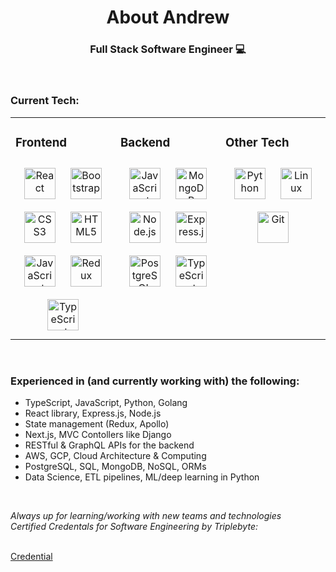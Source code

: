 # <div align="center">About Andrew</div>  
### <div align="center">Full Stack Software Engineer 💻 </div> 
<div align="center">
<!-- Need to get in touch? Find Andrew on <a href="https://linkedin.com/in/andrew-speer">LinkedIn <br /> -->
<!-- <img src=https://img.shields.io/badge/linkedin-%231E77B5.svg?&style=for-the-badge&logo=linkedin&logoColor=white alt=linkedin style="margin-bottom: 5px;" /></a> -->
</div>
<br/>  

### Current Tech: 
<table><tr><td valign="top" width="33%">

### Frontend  
<div align="center">  
<img style="margin: 10px" src="https://profilinator.rishav.dev/skills-assets/react-original-wordmark.svg" alt="React" height="50" />  
<img style="margin: 10px" src="https://profilinator.rishav.dev/skills-assets/bootstrap-plain.svg" alt="Bootstrap" height="50" />  
<img style="margin: 10px" src="https://profilinator.rishav.dev/skills-assets/css3-original-wordmark.svg" alt="CSS3" height="50" />  
<img style="margin: 10px" src="https://profilinator.rishav.dev/skills-assets/html5-original-wordmark.svg" alt="HTML5" height="50" />  
<img style="margin: 10px" src="https://profilinator.rishav.dev/skills-assets/javascript-original.svg" alt="JavaScript" height="50" />  
<img style="margin: 10px" src="https://profilinator.rishav.dev/skills-assets/redux-original.svg" alt="Redux" height="50" />
<img style="margin: 10px" src="https://profilinator.rishav.dev/skills-assets/typescript-original.svg" alt="TypeScript" height="50" />  
</div>

</td><td valign="top" width="33%">

### Backend  
<div align="center">  
<img style="margin: 10px" src="https://profilinator.rishav.dev/skills-assets/javascript-original.svg" alt="JavaScript" height="50" />  
<img style="margin: 10px" src="https://profilinator.rishav.dev/skills-assets/mongodb-original-wordmark.svg" alt="MongoDB" height="50" />  
<img style="margin: 10px" src="https://profilinator.rishav.dev/skills-assets/nodejs-original-wordmark.svg" alt="Node.js" height="50" />  
<!-- <img style="margin: 10px" src="https://profilinator.rishav.dev/skills-assets/nginx-original.svg" alt="Nginx" height="50" />   -->
<img style="margin: 10px" src="https://profilinator.rishav.dev/skills-assets/express-original-wordmark.svg" alt="Express.js" height="50" />  
<img style="margin: 10px" src="https://profilinator.rishav.dev/skills-assets/postgresql-original-wordmark.svg" alt="PostgreSQL" height="50" />
<img style="margin: 10px" src="https://profilinator.rishav.dev/skills-assets/typescript-original.svg" alt="TypeScript" height="50" />  
</div>

</td><td valign="top" width="33%">


### Other Tech  
<div align="center">  
<img style="margin: 10px" src="https://profilinator.rishav.dev/skills-assets/python-original.svg" alt="Python" height="50" />  
<img style="margin: 10px" src="https://profilinator.rishav.dev/skills-assets/linux-original.svg" alt="Linux" height="50" />  
<img style="margin: 10px" src="https://profilinator.rishav.dev/skills-assets/git-scm-icon.svg" alt="Git" height="50" />  
</div>

</td></tr></table>  

<br/>

### Experienced in (and currently working with) the following:

- TypeScript, JavaScript, Python, Golang
- React library, Express.js, Node.js
- State management (Redux, Apollo)
- Next.js, MVC Contollers like Django
- RESTful & GraphQL APIs for the backend
- AWS, GCP, Cloud Architecture & Computing
- PostgreSQL, SQL, MongoDB, NoSQL, ORMs 
- Data Science, ETL pipelines, ML/deep learning in Python
<br />

<em>Always up for learning/working with new teams and technologies</em>
<br />
<em>Certified Credentals for Software Engineering by Triplebyte: </em>
<!-- <a href="https://triplebyte.com/tb/andrew-speer-cpwmfrq/certificate/track/frontend"></a> -->
<br />
<a href="https://triplebyte.com/tb/andrew-nottoli-6tkx0yz/certificate"> Credential </a>
<br />


<!-- ### GitHub Profile -->
<!-- <div align="center">
  
<a href="https://github.com/nottolivc" target="_blank">
<img src=https://img.shields.io/badge/github-%2324292e.svg?&style=for-the-badge&logo=github&logoColor=white alt=github style="margin-bottom: 5px;" />
</a>
</div>  
  

<br/>  

<div align="center"><img src="https://github-readme-stats.vercel.app/api?username=nottolivc&show_icons=true&count_private=true&hide_border=true&theme=react" align="center" style="width: 100%" /> 

<img src="https://github-readme-stats.vercel.app/api/top-langs/?username=nottolivc&hide_border=true&layout=compact&langs_count=8&theme=react&hide_border=true" align="center" style="width: 100%" />  
</div> 
<br/>   -->

<!--
**nottolivc/nottolivc** is a ✨ _special_ ✨ repository because its `README.md` (this file) appears on your GitHub profile.

Here are some ideas to get you started:

- 🔭 I’m currently working on ...
- 🌱 I’m currently learning ...
- 👯 I’m looking to collaborate on ...
- 🤔 I’m looking for help with ...
- 💬 Ask me about ...
- 📫 How to reach me: ...
- 😄 Pronouns: ...
- ⚡ Fun fact: ...
-->
